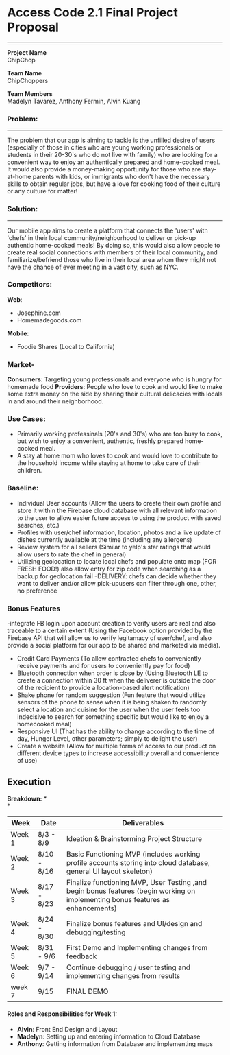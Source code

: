 # Access Code 2.1 Final Project Proposal

---
**Project Name**  
ChipChop

**Team Name**  
ChipChoppers

**Team Members**  
Madelyn Tavarez, Anthony Fermin, Alvin Kuang


### Problem: 
---
The problem that our app is aiming to tackle is the unfilled desire of users (especially of those in cities who are young working professionals or students in their 20-30's who do not live with family) who are looking for a convenient way to enjoy an authentically prepared and home-cooked meal. It would also provide a money-making opportunity for those who are stay-at-home parents with kids, or immigrants who don't have the necessary skills to obtain regular jobs, but have a love for cooking food of their culture or any culture for matter! 

### Solution: 
---
Our mobile app aims to create a platform that connects the 'users' with 'chefs' in their local community/neighborhood to deliver or pick-up authentic home-cooked meals! By doing so, this would also allow people to create real social connections with members of their local community, and familiarize/befriend those who live in their local area whom they might not have the chance of ever meeting in a vast city, such as NYC. 



### Competitors:
**Web**:<br> 
- Josephine.com<br>
- Homemadegoods.com

**Mobile**:<br> 
- Foodie Shares (Local to California)


### Market-
**Consumers**: Targeting young professionals and everyone who is hungry for homemade food
**Providers**: People who love to cook and would like to make some extra money on the side by sharing their cultural delicacies with locals in and around their neighborhood.



### Use Cases:
- Primarily working professinals (20's and 30's) who are too busy to cook, but wish to enjoy a convenient, authentic, freshly prepared home-cooked meal.
- A stay at home mom who loves to cook and would love to contribute to the household income while staying at
home to take care of their children.



### Baseline:
 - Individual User accounts (Allow the users to create their own profile and store it within the Firebase cloud database with all relevant information to the user to allow easier future access to using the product with saved searches, etc.)
 - Profiles with user/chef information, location, photos and a live update of dishes currently available at the time (including any allergens)
 - Review system for all sellers (Similar to yelp's star ratings that would allow users to rate the chef in general)
 - Utilizing geolocation to locate local chefs and populate onto map (FOR FRESH FOOD!) also allow entry for zip code when searching as a backup for geolocation fail
 -DELIVERY: chefs can decide whether they want to deliver and/or allow pick-upusers can filter through one, other, no preference




### Bonus Features
-integrate FB login upon account creation to verify users are real and also traceable to a certain extent (Using the Facebook option provided by the Firebase API that will allow us to verify legitamacy of user/chef, and also provide a social platform for our app to be shared and marketed via media).
- Credit Card Payments (To allow contracted chefs to conveniently receive payments and for users to conveniently pay for food)
- Bluetooth connection when order is close by (Using Bluetooth LE to create a connection within 30 ft when the deliverer is outside the door of the recipient to provide a location-based alert notification)
- Shake phone for random suggestion (Fun feature that would utilize sensors of the phone to sense when it is being shaken to randomly select a location and cuisine for the user when the user feels too indecisive to search for something specific but would like to enjoy a homecooked meal)
- Responsive UI (That has the ability to change according to the time of day, Hunger Level, other parameters; simply to delight the user)
- Create a website (Allow for multiple forms of access to our product on different device types to increase accessibility overall and convenience of use)



## Execution
 **Breakdown:** 
  *  
  *   
  
  
  | Week | Date | Deliverables | 
  |---|---|---|
  Week 1 | 8/3 - 8/9 | Ideation & Brainstorming Project Structure
  Week 2 | 8/10 - 8/16 | Basic Functioning MVP (includes working profile accounts storing into cloud database, general UI layout skeleton)
  Week 3 | 8/17 - 8/23 | Finalize functioning MVP, User Testing ,and begin bonus features (begin working on implementing bonus features as enhancements)
  Week 4 | 8/24 - 8/30 | Finalize bonus features and UI/design and debugging/testing
  Week 5 | 8/31 - 9/6 | First Demo and Implementing changes from feedback
  Week 6 | 9/7 - 9/14 | Continue debugging / user testing and implementing changes from results
  week 7 | 9/15 | FINAL DEMO




 #### Roles and Responsibilities for Week 1:
 -  **Alvin**: Front End Design and Layout 
 -  **Madelyn**: Setting up and entering information to Cloud Database
 -  **Anthony**: Getting information from Database and implementing maps
 
